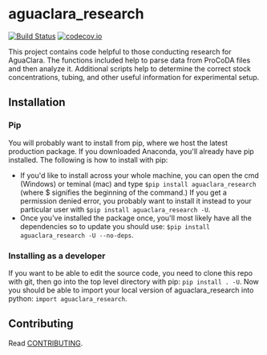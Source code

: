 # aguaclara_research

[![Build Status](https://travis-ci.org/AguaClara/aguaclara_research.svg?branch=master)](https://travis-ci.org/AguaClara/aguaclara_research)
[![codecov.io](https://codecov.io/github/hbetts/orbitalpy/coverage.svg?branch=master)](https://codecov.io/github/AguaClara/aguaclara_research?branch=master)

This project contains code helpful to those conducting research for AguaClara. The functions included help to parse data from ProCoDA files and then analyze it. Additional scripts help to determine the correct stock concentrations, tubing, and other useful information for experimental setup.

## Installation

### Pip
You will probably want to install from pip, where we host the latest production package. If you downloaded Anaconda, you'll already have pip installed. The following is how to install with pip:
- If you'd like to install across your whole machine, you can open the cmd (Windows) or teminal (mac) and type ```$pip install aguaclara_research``` (where $ signifies the beginning of the command.) If you get a permission denied error, you probably want to install it instead to your particular user with ```$pip install aguaclara_research -U```.
- Once you've installed the package once, you'll most likely have all the dependencies so to update you should use: ```$pip install aguaclara_research -U --no-deps```.

### Installing as a developer
If you want to be able to edit the source code, you need to clone this repo with git, then go into the top level directory with pip: ```pip install . -U```. Now you should be able to import your local version of aguaclara_research into python: ```import aguaclara_research```.

## Contributing

Read [CONTRIBUTING](CONTRIBUTING.md).

